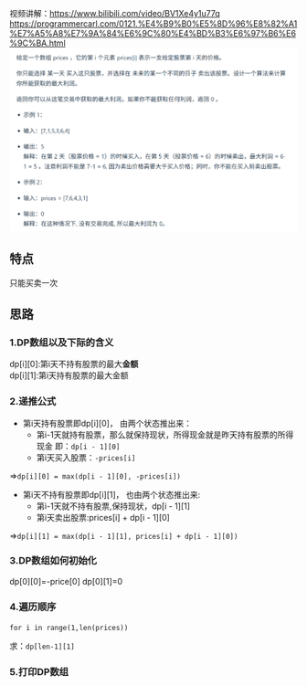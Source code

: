 视频讲解：https://www.bilibili.com/video/BV1Xe4y1u77q
https://programmercarl.com/0121.%E4%B9%B0%E5%8D%96%E8%82%A1%E7%A5%A8%E7%9A%84%E6%9C%80%E4%BD%B3%E6%97%B6%E6%9C%BA.html
![img.png](img.png)

## 特点
只能买卖一次

## 思路
### 1.DP数组以及下际的含义
dp[i][0]:第i天不持有股票的最大**金额**   
dp[i][1]:第i天持有股票的最大金额   

### 2.递推公式
- 第i天持有股票即dp[i][0]， 由两个状态推出来：  
  - 第i-1天就持有股票，那么就保持现状，所得现金就是昨天持有股票的所得现金 即：`dp[i - 1][0]`  
  - 第i天买入股票：`-prices[i]`  
  
=>`dp[i][0] = max(dp[i - 1][0], -prices[i])`
- 第i天不持有股票即dp[i][1]， 也由两个状态推出来:
    - 第i-1天就不持有股票,保持现状，dp[i - 1][1]  
    - 第i天卖出股票:prices[i] + dp[i - 1][0]   
  
=>`dp[i][1] = max(dp[i - 1][1], prices[i] + dp[i - 1][0])`
### 3.DP数组如何初始化

dp[0][0]=-price[0]
dp[0][1]=0  

### 4.遍历顺序
`for i in range(1,len(prices))`  

求：`dp[len-1][1]`

### 5.打印DP数组
